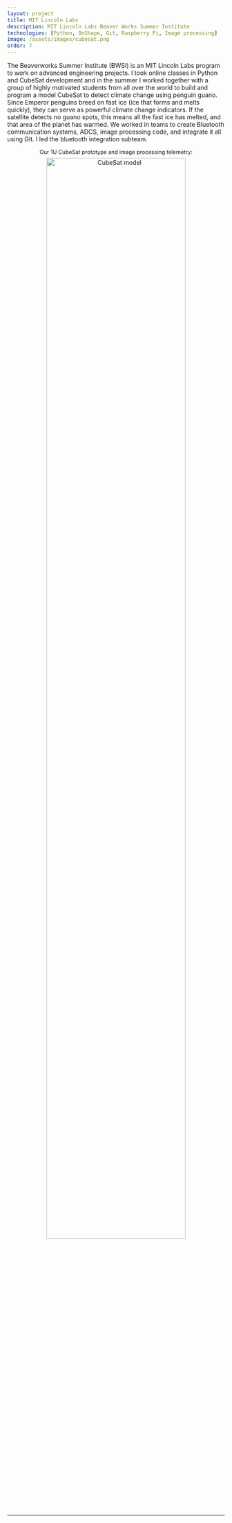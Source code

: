 ```yaml
---
layout: project
title: MIT Lincoln Labs
description: MIT Lincoln Labs Beaver Works Summer Institute
technologies: [Python, OnShape, Git, Raspberry Pi, Image processing]
image: /assets/images/cubesat.png
order: 7
---
```



The Beaverworks Summer Institute (BWSI) is an MIT Lincoln Labs program to work on advanced engineering projects. I took online classes in Python and CubeSat development and in the summer I worked together with a group of highly motivated students from all over the world to build and program a model CubeSat to detect climate change using penguin guano. Since Emperor penguins breed on fast ice (ice that forms and melts quickly), they can serve as powerful climate change indicators. If the satellite detects no guano spots, this means all the fast ice has melted, and that area of the planet has warmed. We worked in teams to create Bluetooth communication systems, ADCS, image processing code, and integrate it all using Git. I led the bluetooth integration subteam. 


<figure style="text-align:center; margin: 1em 0;">
  <figcaption style="font-size:0.9em; margin-bottom: 0.5em;">Our 1U CubeSat prototype and image processing telemetry:</figcaption>
  <img src="{{ '/assets/images/guano.png' | relative_url }}" alt="CubeSat model" style="width:80%; display:inline-block;">
</figure>


---


